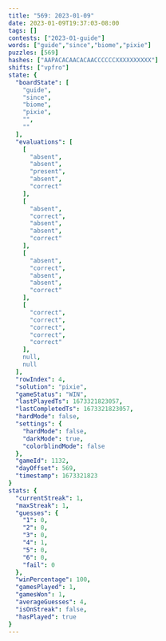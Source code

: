 ```yaml
---
title: "569: 2023-01-09"
date: 2023-01-09T19:37:03-08:00
tags: []
contests: ["2023-01-guide"]
words: ["guide","since","biome","pixie"]
puzzles: [569]
hashes: ["AAPACACAACACAACCCCCCXXXXXXXXXX"]
shifts: ["vpfro"]
state: {
  "boardState": [
    "guide",
    "since",
    "biome",
    "pixie",
    "",
    ""
  ],
  "evaluations": [
    [
      "absent",
      "absent",
      "present",
      "absent",
      "correct"
    ],
    [
      "absent",
      "correct",
      "absent",
      "absent",
      "correct"
    ],
    [
      "absent",
      "correct",
      "absent",
      "absent",
      "correct"
    ],
    [
      "correct",
      "correct",
      "correct",
      "correct",
      "correct"
    ],
    null,
    null
  ],
  "rowIndex": 4,
  "solution": "pixie",
  "gameStatus": "WIN",
  "lastPlayedTs": 1673321823057,
  "lastCompletedTs": 1673321823057,
  "hardMode": false,
  "settings": {
    "hardMode": false,
    "darkMode": true,
    "colorblindMode": false
  },
  "gameId": 1132,
  "dayOffset": 569,
  "timestamp": 1673321823
}
stats: {
  "currentStreak": 1,
  "maxStreak": 1,
  "guesses": {
    "1": 0,
    "2": 0,
    "3": 0,
    "4": 1,
    "5": 0,
    "6": 0,
    "fail": 0
  },
  "winPercentage": 100,
  "gamesPlayed": 1,
  "gamesWon": 1,
  "averageGuesses": 4,
  "isOnStreak": false,
  "hasPlayed": true
}
---
```

<!-- more -->

